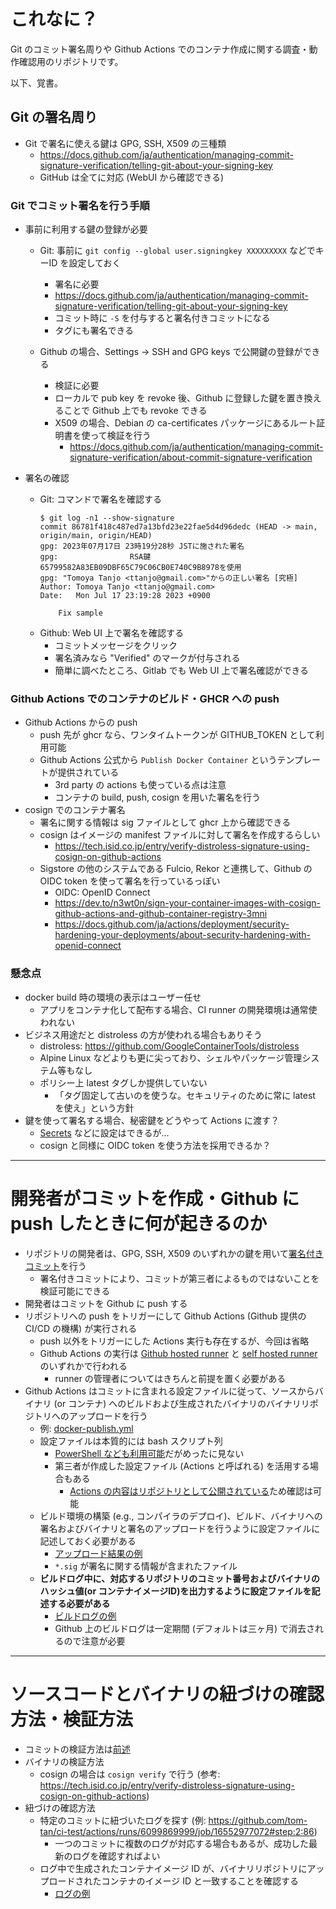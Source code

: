 # これなに？

Git のコミット署名周りや Github Actions でのコンテナ作成に関する調査・動作確認用のリポジトリです。

以下、覚書。

## Git の署名周り

- Git で署名に使える鍵は GPG, SSH, X509 の三種類
    - https://docs.github.com/ja/authentication/managing-commit-signature-verification/telling-git-about-your-signing-key
    - GitHub は全てに対応 (WebUI から確認できる)

### Git でコミット署名を行う手順

- 事前に利用する鍵の登録が必要
  - Git: 事前に `git config --global user.signingkey XXXXXXXXX` などでキーID を設定しておく
    - 署名に必要
    - https://docs.github.com/ja/authentication/managing-commit-signature-verification/telling-git-about-your-signing-key
    - コミット時に `-S` を付与すると署名付きコミットになる
    - タグにも署名できる

  - Github の場合、Settings -> SSH and GPG keys で公開鍵の登録ができる
    - 検証に必要
    - ローカルで pub key を revoke 後、Github に登録した鍵を置き換えることで Github 上でも revoke できる
    - X509 の場合、Debian の ca-certificates パッケージにあるルート証明書を使って検証を行う
      - https://docs.github.com/ja/authentication/managing-commit-signature-verification/about-commit-signature-verification

- 署名の確認
  - Git: コマンドで署名を確認する
    ```console
    $ git log -n1 --show-signature
    commit 86781f418c487ed7a13bfd23e22fae5d4d96dedc (HEAD -> main, origin/main, origin/HEAD)
    gpg: 2023年07月17日 23時19分28秒 JSTに施された署名
    gpg:                RSA鍵65799582A83EB09DBF65C79C06CB0E740C9B8978を使用
    gpg: "Tomoya Tanjo <ttanjo@gmail.com>"からの正しい署名 [究極]
    Author: Tomoya Tanjo <ttanjo@gmail.com>
    Date:   Mon Jul 17 23:19:28 2023 +0900

        Fix sample
    ```
  - Github: Web UI 上で署名を確認する
    - コミットメッセージをクリック
    - 署名済みなら "Verified" のマークが付与される
    - 簡単に調べたところ、Gitlab でも Web UI 上で署名確認ができる

### Github Actions でのコンテナのビルド・GHCR への push
- Github Actions からの push
  - push 先が ghcr なら、ワンタイムトークンが GITHUB_TOKEN として利用可能
  - Github Actions 公式から `Publish Docker Container` というテンプレートが提供されている
    - 3rd party の actions も使っている点は注意
    - コンテナの build, push, cosign を用いた署名を行う
- cosign でのコンテナ署名
  - 署名に関する情報は sig ファイルとして ghcr 上から確認できる
  - cosign はイメージの manifest ファイルに対して署名を作成するらしい
    - https://tech.isid.co.jp/entry/verify-distroless-signature-using-cosign-on-github-actions
  - Sigstore の他のシステムである Fulcio, Rekor と連携して、Github の OIDC token を使って署名を行っているっぽい
    - OIDC: OpenID Connect
    - https://dev.to/n3wt0n/sign-your-container-images-with-cosign-github-actions-and-github-container-registry-3mni
    - https://docs.github.com/ja/actions/deployment/security-hardening-your-deployments/about-security-hardening-with-openid-connect

### 懸念点
- docker build 時の環境の表示はユーザー任せ
  - アプリをコンテナ化して配布する場合、CI runner の開発環境は通常使われない
- ビジネス用途だと distroless の方が使われる場合もありそう
  - distroless: https://github.com/GoogleContainerTools/distroless
  - Alpine Linux などよりも更に尖っており、シェルやパッケージ管理システム等もなし
  - ポリシー上 latest タグしか提供していない
    - 「タグ固定して古いのを使うな。セキュリティのために常に latest を使え」という方針
- 鍵を使って署名する場合、秘密鍵をどうやって Actions に渡す？
  - [Secrets](https://docs.github.com/ja/actions/security-guides/using-secrets-in-github-actions) などに設定はできるが…
  - cosign と同様に OIDC token を使う方法を採用できるか？

---
# 開発者がコミットを作成・Github に push したときに何が起きるのか
- リポジトリの開発者は、GPG, SSH, X509 のいずれかの鍵を用いて[署名付きコミット](https://docs.github.com/ja/authentication/managing-commit-signature-verification/signing-commits)を行う
  - 署名付きコミットにより、コミットが第三者によるものではないことを検証可能にできる
- 開発者はコミットを Github に push する
- リポジトリへの push をトリガーにして Github Actions (Github 提供の CI/CD の機構) が実行される
  - push 以外をトリガーにした Actions 実行も存在するが、今回は省略
  - Github Actions の実行は [Github hosted runner](https://docs.github.com/ja/actions/using-github-hosted-runners/about-github-hosted-runners) と [self hosted runner](https://docs.github.com/ja/actions/hosting-your-own-runners/managing-self-hosted-runners/about-self-hosted-runners) のいずれかで行われる
    - runner の管理者についてはきちんと前提を置く必要がある
- Github Actions はコミットに含まれる設定ファイルに従って、ソースからバイナリ (or コンテナ) へのビルドおよび生成されたバイナリのバイナリリポジトリへのアップロードを行う
  - 例: [docker-publish.yml](https://github.com/tom-tan/ci-test/blob/main/.github/workflows/docker-publish.yml)
  - 設定ファイルは本質的には bash スクリプト列
    - [PowerShell なども利用可能](https://docs.github.com/ja/actions/using-workflows/workflow-syntax-for-github-actions#jobsjob_idstepsshell)だがめったに見ない
    - 第三者が作成した設定ファイル (Actions と呼ばれる) を活用する場合もある
      - [Actions の内容はリポジトリとして公開されている](https://docs.github.com/ja/actions/creating-actions/publishing-actions-in-github-marketplace#about-publishing-actions)ため確認は可能
  - ビルド環境の構築 (e.g., コンパイラのデプロイ)、ビルド、バイナリへの署名およびバイナリと署名のアップロードを行うように設定ファイルに記述しておく必要がある
    - [アップロード結果の例](https://github.com/tom-tan/ci-test/pkgs/container/ci-test)
    - `*.sig` が署名に関する情報が含まれたファイル
  - **ビルドログ中に、対応するリポジトリのコミット番号およびバイナリのハッシュ値(or コンテナイメージID)を出力するように設定ファイルを記述する必要がある**
    - [ビルドログの例](https://github.com/tom-tan/ci-test/actions/runs/6099869999)
    - Github 上のビルドログは一定期間 (デフォルトは三ヶ月) で消去されるので注意が必要

---
# ソースコードとバイナリの紐づけの確認方法・検証方法
- コミットの検証方法は[前述](#git-でコミット署名を行う手順)
- バイナリの検証方法
  - cosign の場合は `cosign verify` で行う (参考: https://tech.isid.co.jp/entry/verify-distroless-signature-using-cosign-on-github-actions)
- 紐づけの確認方法
  - 特定のコミットに紐づいたログを探す (例: https://github.com/tom-tan/ci-test/actions/runs/6099869999/job/16552977072#step:2:86)
    - 一つのコミットに複数のログが対応する場合もあるが、成功した最新のログを確認すればよい
  - ログ中で生成されたコンテナイメージ ID が、バイナリリポジトリにアップロードされたコンテナのイメージ ID と一致することを確認する
    - [ログの例](https://github.com/tom-tan/ci-test/actions/runs/6099869999/job/16552977072#step:7:178)
